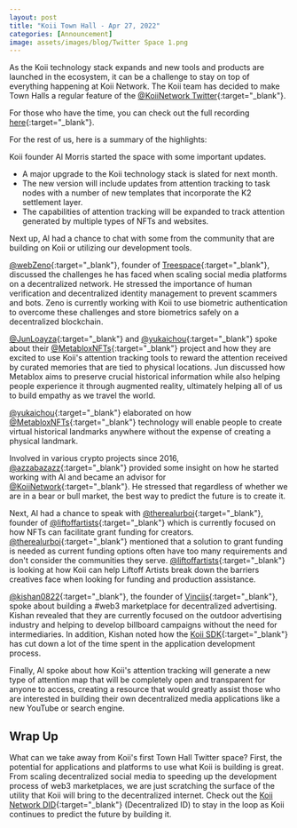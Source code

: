```yaml
---
layout: post
title: "Koii Town Hall - Apr 27, 2022"
categories: [Announcement]
image: assets/images/blog/Twitter Space 1.png
---
```


As the Koii technology stack expands and new tools and products are launched in the ecosystem, it can be a challenge to stay on top of everything happening at Koii Network. The Koii team has decided to make Town Halls a regular feature of the [@KoiiNetwork Twitter](https://twitter.com/KoiiNetwork){:target="\_blank"}. 

For those who have the time, you can check out the full recording [here](https://twitter.com/KoiiNetwork/status/1519334799185379332){:target="\_blank"}.

For the rest of us, here is a summary of the highlights:

Koii founder Al Morris started the space with some important updates.

- A major upgrade to the Koii technology stack is slated for next month.
- The new version will include updates from attention tracking to task nodes with a number of new templates that incorporate the K2 settlement layer.
- The capabilities of attention tracking will be expanded to track attention generated by multiple types of NFTs and websites.

Next up, Al had a chance to chat with some from the community that are building on Koii or utilizing our development tools.

[@webZeno](https://twitter.com/webZeno){:target="\_blank"}, founder of [Treespace](https://www.treespace.network/){:target="\_blank"}, discussed the challenges he has faced when scaling social media platforms on a decentralized network. He stressed the importance of human verification and decentralized identity management to prevent scammers and bots. Zeno is currently working with Koii to use biometric authentication to overcome these challenges and store biometrics safely on a decentralized blockchain.

[@JunLoayza](https://twitter.com/JunLoayza){:target="\_blank"} and [@yukaichou](https://twitter.com/yukaichou){:target="\_blank"} spoke about their [@MetabloxNFTs](https://twitter.com/MetabloxNFTs){:target="\_blank"} project and how they are excited to use Koii's attention tracking tools to reward the attention received by curated memories that are tied to physical locations. Jun discussed how Metablox aims to preserve crucial historical information while also helping people experience it through augmented reality, ultimately helping all of us to build empathy as we travel the world.

[@yukaichou](https://twitter.com/yukaichou){:target="\_blank"} elaborated on how [@MetabloxNFTs](https://twitter.com/MetabloxNFTs){:target="\_blank"} technology will enable people to create virtual historical landmarks anywhere without the expense of creating a physical landmark.

Involved in various crypto projects since 2016, [@azzabazazz](https://twitter.com/azzabazazz){:target="\_blank"} provided some insight on how he started working with Al and became an advisor for [@KoiiNetwork](https://twitter.com/KoiiNetwork){:target="\_blank"}. He stressed that regardless of whether we are in a bear or bull market, the best way to predict the future is to create it.

Next, Al had a chance to speak with [@therealurboi](https://twitter.com/therealurboi){:target="\_blank"}, founder of [@liftoffartists](https://twitter.com/liftoffartists){:target="\_blank"} which is currently focused on how NFTs can facilitate grant funding for creators. [@therealurboi](https://twitter.com/therealurboi){:target="\_blank"} mentioned that a solution to grant funding is needed as current funding options often have too many requirements and don't consider the communities they serve. [@liftoffartists](https://twitter.com/liftoffartists){:target="\_blank"} is looking at how Koii can help Liftoff Artists break down the barriers creatives face when looking for funding and production assistance.

[@kishan0822](https://twitter.com/kishan0822){:target="\_blank"}, the founder of [Vinciis](https://www.vinciis.in/){:target="\_blank"}, spoke about building a #web3 marketplace for decentralized advertising. Kishan revealed that they are currently focused on the outdoor advertising industry and helping to develop billboard campaigns without the need for intermediaries. In addition, Kishan noted how the [Koii SDK](https://docs.koii.network/koii-software-toolkit-sdk/what-is-the-koii-sdk){:target="\_blank"} has cut down a lot of the time spent in the application development process.

Finally, Al spoke about how Koii's attention tracking will generate a new type of attention map that will be completely open and transparent for anyone to access, creating a resource that would greatly assist those who are interested in building their own decentralized media applications like a new YouTube or search engine.

## Wrap Up

What can we take away from Koii's first Town Hall Twitter space? First, the potential for applications and platforms to use what Koii is building is great. From scaling decentralized social media to speeding up the development process of web3 marketplaces, we are just scratching the surface of the utility that Koii will bring to the decentralized internet. Check out the [Koii Network DID](http://Koii.id/koii){:target="\_blank"} (Decentralized ID) to stay in the loop as Koii continues to predict the future by building it.